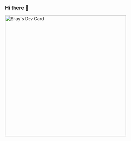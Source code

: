 ### Hi there 👋

<a href="https://app.daily.dev/shaysframe"><img src="https://api.daily.dev/devcards/9b9da906a58b47f2846cff1084ad4408.png?r=6pi" width="400" alt="Shay's Dev Card"/></a>

<!--
**ShaysFrame/shaysframe** is a ✨ _special_ ✨ repository because its `README.md` (this file) appears on your GitHub profile.

Here are some ideas to get you started:

- 🔭 I’m currently working on ...
- 🌱 I’m currently learning ...
- 👯 I’m looking to collaborate on ...
- 🤔 I’m looking for help with ...
- 💬 Ask me about ...
- 📫 How to reach me: ...
- 😄 Pronouns: ...
- ⚡ Fun fact: ...
-->
